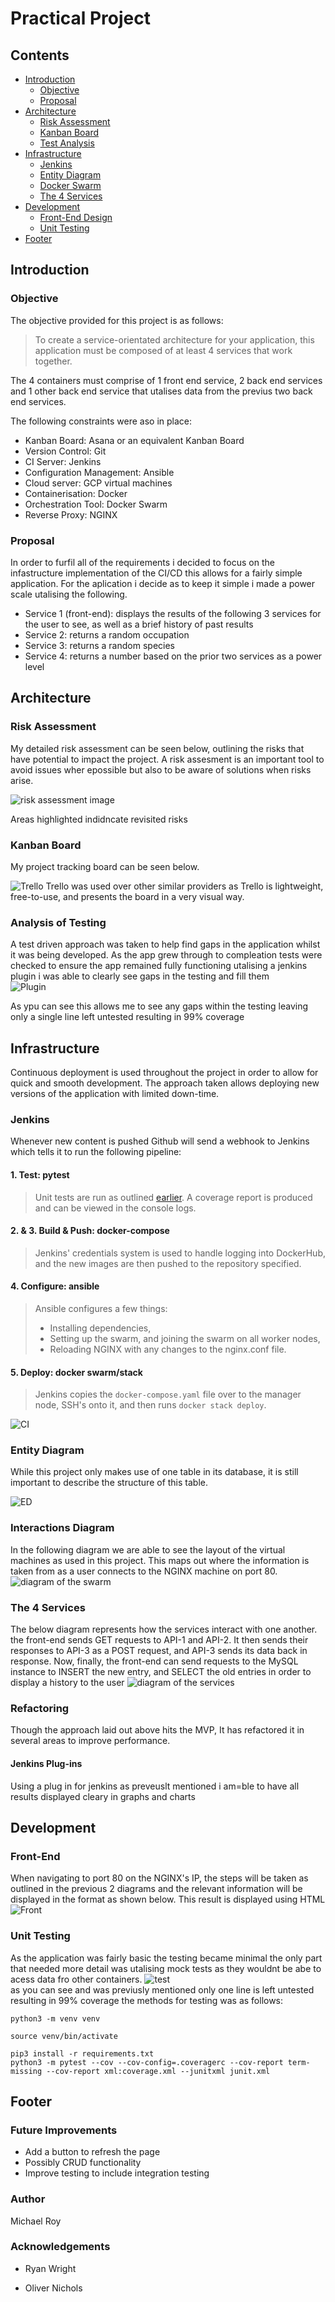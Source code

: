 # Practical Project

## Contents
* [Introduction](#introduction) 
  * [Objective](#objective)
  * [Proposal](#proposal)
* [Architecture](#architecture)
  * [Risk Assessment](#risk-assessment)
  * [Kanban Board](#kanban-board)
  * [Test Analysis](#analysis-of-testing)
* [Infrastructure](#infrastructure)
  * [Jenkins](#jenkins)
  * [Entity Diagram](#entity-diagram)
  * [Docker Swarm](#interactions-diagram)
  * [The 4 Services](#the-4-services)
* [Development](#development)
  * [Front-End Design](#front-end)
  * [Unit Testing](#unit-testing)
* [Footer](#footer)

## Introduction
### Objective
The objective provided for this project is as follows:
> To create a service-orientated architecture for your application, this application must be composed of at least 4 services that work together.

The 4 containers must comprise of 1 front end service, 2 back end services and 1 other back end service that utalises data from the previus two back end services.

The following constraints were aso in place:
* Kanban Board: Asana or an equivalent Kanban Board
* Version Control: Git
* CI Server: Jenkins
* Configuration Management: Ansible
* Cloud server: GCP virtual machines
* Containerisation: Docker
* Orchestration Tool: Docker Swarm
* Reverse Proxy: NGINX

### Proposal
In order to furfil all of the requirements i decided to focus on the infastructure implementation of the CI/CD this allows for a fairly simple application. For the aplication i decide as to keep it simple i made a power scale utalising the following.
* Service 1 (front-end): displays the results of the following 3 services for the user to see, as well as a brief history of past results
* Service 2: returns a random occupation
* Service 3: returns a random species
* Service 4: returns a number based on the prior two services as a power level

## Architecture
### Risk Assessment
My detailed risk assessment can be seen below, outlining the risks that have potential to impact the project. A risk  assesment is an important tool to avoid issues wher epossible but also to be aware of solutions when risks arise.

![risk assessment image](images/RI.PNG)

Areas highlighted indidncate revisited risks

### Kanban Board
My project tracking board can be seen below. 

![Trello](images/Trello.PNG)
Trello was used over other similar providers as Trello is lightweight, free-to-use, and presents the board in a very visual way.

### Analysis of Testing
A test driven approach was taken to help find gaps in the application whilst it was being developed. As the app grew through to compleation tests were checked to ensure the app remained fully functioning 
utalising a jenkins plugin i was able to clearly see gaps in the testing and fill them  
![Plugin](images/test_analysis.PNG)

As ypu can see this allows me to see any gaps within the testing leaving only a single line left untested resulting in 99% coverage

## Infrastructure
Continuous deployment is used throughout the project in order to allow for quick and smooth development. The approach taken allows deploying new versions of the application with limited down-time.

### Jenkins
Whenever new content is pushed Github will send a webhook to Jenkins which tells it to run the following pipeline:

#### **1.** Test: pytest  
> Unit tests are run as outlined [earlier](#analysis-of-testing). A coverage report is produced and can be viewed in the console logs. 

#### **2.** & **3.** Build & Push: docker-compose  
> Jenkins' credentials system is used to handle logging into DockerHub, and the new images are then pushed to the repository specified.

#### **4.** Configure: ansible 
> Ansible configures a few things:
> * Installing dependencies,
> * Setting up the swarm, and joining the swarm on all worker nodes,
> * Reloading NGINX with any changes to the nginx.conf file.

#### **5.** Deploy: docker swarm/stack 
> Jenkins copies the `docker-compose.yaml` file over to the manager node, SSH's onto it, and then runs `docker stack deploy`.

![CI](images/ci.png)
### Entity Diagram
While this project only makes use of one table in its database, it is still important to describe the structure of this table.

![ED](images/entity_diagram.PNG)

### Interactions Diagram
In the following diagram we are able to see the layout of the virtual machines as used in this project. This maps out where the information is taken from as a user connects to the NGINX machine on port 80.
![diagram of the swarm](./images/lb.PNG)

### The 4 Services
The below diagram represents how the services interact with one another. 
the front-end sends GET requests to API-1 and API-2. It then sends their responses to API-3 as a POST request, and API-3 sends its data back in response. Now, finally, the front-end can send requests to the MySQL instance to INSERT the new entry, and SELECT the old entries in order to display a history to the user 
![diagram of the services](./images/serve.PNG)

### Refactoring
 Though the approach laid out above hits the MVP, It has refactored it in several areas to improve performance.

#### Jenkins Plug-ins 
Using a plug in for jenkins as preveuslt mentioned i am=ble to have all results displayed cleary in graphs and charts 

## Development
### Front-End
When navigating to port 80 on the NGINX's IP, the steps will be taken as outlined in the previous 2 diagrams and the relevant information will be displayed in the format as shown below. This result is displayed using HTML
![Front](./images/app.PNG)

### Unit Testing
As the application was fairly basic the testing became minimal the only part that needed more detail was utalising mock tests as they wouldnt be abe to acess data fro other containers.
![test](./images/test.PNG)<br>
as you can see and was previusly mentioned only one line is left untested resulting in 99% coverage the methods for testing was as follows:

```sudo apt-get install python3-venv -y
python3 -m venv venv

source venv/bin/activate

pip3 install -r requirements.txt
python3 -m pytest --cov --cov-config=.coveragerc --cov-report term-missing --cov-report xml:coverage.xml --junitxml junit.xml

```
## Footer
### Future Improvements
* Add a button to refresh the page
* Possibly CRUD functionality
* Improve testing to include integration testing

### Author
Michael Roy
### Acknowledgements
* Ryan Wright

* Oliver Nichols